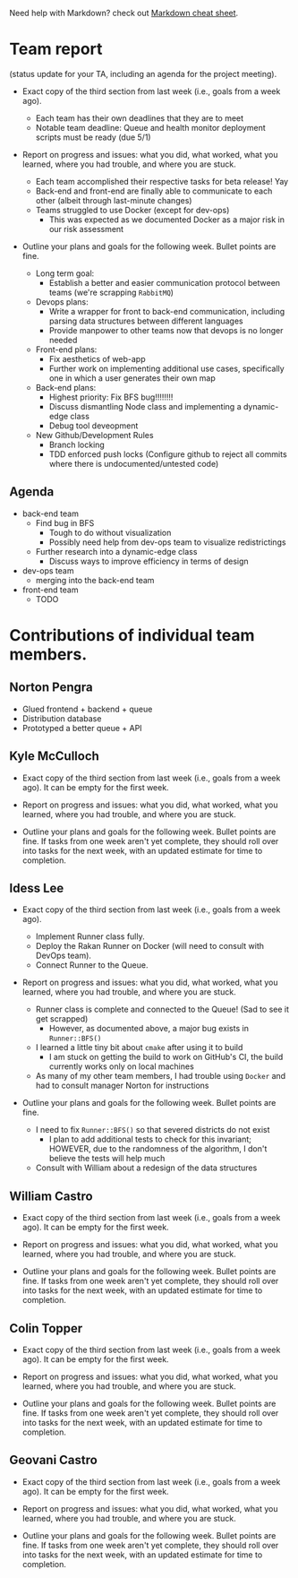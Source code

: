 Need help with Markdown? check out [Markdown cheat sheet](https://github.com/tchapi/markdown-cheatsheet/blob/master/README.md "Markdown cheat sheet").

# Team report #
(status update for your TA, including an agenda for the project meeting).

* Exact copy of the third section from last week (i.e., goals from a week ago).
  * Each team has their own deadlines that they are to meet
  * Notable team deadline: Queue and health monitor deployment scripts must be ready (due 5/1)

* Report on progress and issues: what you did, what worked, what you learned, where you had trouble, and where you are stuck.
  * Each team accomplished their respective tasks for beta release! Yay
  * Back-end and front-end are finally able to communicate to each other (albeit through last-minute changes)
  * Teams struggled to use Docker (except for dev-ops)
    * This was expected as we documented Docker as a major risk in our risk assessment

* Outline your plans and goals for the following week. Bullet points are fine.
  * Long term goal:
    * Establish a better and easier communication protocol between teams (we're scrapping `RabbitMQ`)
  * Devops plans:
    * Write a wrapper for front to back-end communication, including parsing data structures between different languages
    * Provide manpower to other teams now that devops is no longer needed
  * Front-end plans:
    * Fix aesthetics of web-app
    * Further work on implementing additional use cases, specifically one in which a user generates their own map
  * Back-end plans:
    * Highest priority: Fix BFS bug!!!!!!!!
    * Discuss dismantling Node class and implementing a dynamic-edge class
    * Debug tool deveopment
  * New Github/Development Rules
    * Branch locking
    * TDD enforced push locks (Configure github to reject all commits where there is undocumented/untested code)

## Agenda ##

* back-end team
  * Find bug in BFS
    * Tough to do without visualization
    * Possibly need help from dev-ops team to visualize redistrictings
  * Further research into a dynamic-edge class
    * Discuss ways to improve efficiency in terms of design
* dev-ops team
  * merging into the back-end team
* front-end team
  * TODO

# Contributions of individual team members. #

## Norton Pengra ##

* Glued frontend + backend + queue
* Distribution database
* Prototyped a better queue + API

## Kyle McCulloch ##

* Exact copy of the third section from last week (i.e., goals from a week ago). It can be empty for the first week.

* Report on progress and issues: what you did, what worked, what you learned, where you had trouble, and where you are stuck.

* Outline your plans and goals for the following week. Bullet points are fine. If tasks from one week aren't yet complete, they should roll over into tasks for the next week, with an updated estimate for time to completion.

## Idess Lee ## 

* Exact copy of the third section from last week (i.e., goals from a week ago).
  * Implement Runner class fully.
  * Deploy the Rakan Runner on Docker (will need to consult with DevOps team).
  * Connect Runner to the Queue.

* Report on progress and issues: what you did, what worked, what you learned, where you had trouble, and where you are stuck.
  * Runner class is complete and connected to the Queue! (Sad to see it get scrapped)
    * However, as documented above, a major bug exists in `Runner::BFS()`
  * I learned a little tiny bit about `cmake` after using it to build
    * I am stuck on getting the build to work on GitHub's CI, the build currently works only on local machines
  * As many of my other team members, I had trouble using `Docker` and had to consult manager Norton for instructions

* Outline your plans and goals for the following week. Bullet points are fine.
  * I need to fix `Runner::BFS()` so that severed districts do not exist
    * I plan to add additional tests to check for this invariant; HOWEVER, due to the randomness of the algorithm, I don't believe the tests will help much
  * Consult with William about a redesign of the data structures

## William Castro ##

* Exact copy of the third section from last week (i.e., goals from a week ago). It can be empty for the first week.

* Report on progress and issues: what you did, what worked, what you learned, where you had trouble, and where you are stuck.

* Outline your plans and goals for the following week. Bullet points are fine. If tasks from one week aren't yet complete, they should roll over into tasks for the next week, with an updated estimate for time to completion. 

## Colin Topper ##

* Exact copy of the third section from last week (i.e., goals from a week ago). It can be empty for the first week.

* Report on progress and issues: what you did, what worked, what you learned, where you had trouble, and where you are stuck.

* Outline your plans and goals for the following week. Bullet points are fine. If tasks from one week aren't yet complete, they should roll over into tasks for the next week, with an updated estimate for time to completion. 

## Geovani Castro ##

* Exact copy of the third section from last week (i.e., goals from a week ago). It can be empty for the first week.

* Report on progress and issues: what you did, what worked, what you learned, where you had trouble, and where you are stuck.

* Outline your plans and goals for the following week. Bullet points are fine. If tasks from one week aren't yet complete, they should roll over into tasks for the next week, with an updated estimate for time to completion. 
